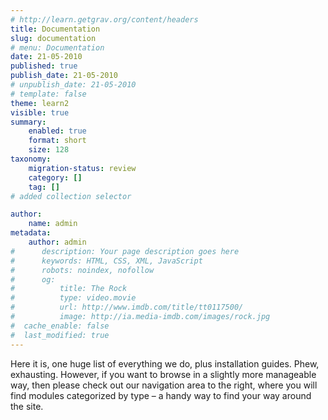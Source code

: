 ```yaml
---
# http://learn.getgrav.org/content/headers
title: Documentation
slug: documentation
# menu: Documentation
date: 21-05-2010
published: true
publish_date: 21-05-2010
# unpublish_date: 21-05-2010
# template: false
theme: learn2
visible: true
summary:
    enabled: true
    format: short
    size: 128
taxonomy:
    migration-status: review
    category: []
    tag: []
# added collection selector

author:
    name: admin
metadata:
    author: admin
#      description: Your page description goes here
#      keywords: HTML, CSS, XML, JavaScript
#      robots: noindex, nofollow
#      og:
#          title: The Rock
#          type: video.movie
#          url: http://www.imdb.com/title/tt0117500/
#          image: http://ia.media-imdb.com/images/rock.jpg
#  cache_enable: false
#  last_modified: true
---
```


Here it is, one huge list of everything we do, plus installation guides. Phew, exhausting. However, if you want to browse in a slightly more manageable way, then please check out our navigation area to the right, where you will find modules categorized by type – a handy way to find your way around the site.
